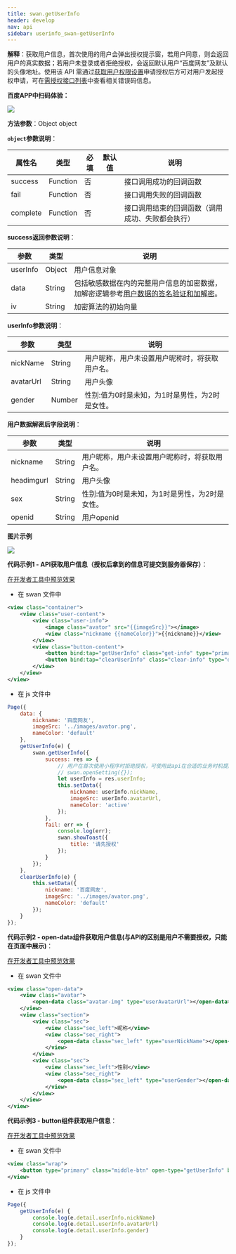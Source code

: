 ```yaml
---
title: swan.getUserInfo
header: develop
nav: api
sidebar: userinfo_swan-getUserInfo
---
```


 
**解释**：获取用户信息，首次使用的用户会弹出授权提示窗，若用户同意，则会返回用户的真实数据；若用户未登录或者拒绝授权，会返回默认用户“百度网友”及默认的头像地址。使用该 API 需通过[获取用户权限设置](https://smartprogram.baidu.com/docs/develop/api/open/authorize_set/)申请授权后方可对用户发起授权申请，可在[需授权接口列表](https://smartprogram.baidu.com/docs/develop/api/open/authorize_list/)中查看相关错误码信息。

**百度APP中扫码体验：**

<img src="https://b.bdstatic.com/miniapp/assets/images/doc_demo/getUserInfo.png"  class="demo-qrcode-image" />


**方法参数**：Object object

**`object`参数说明**：

|属性名 |类型  |必填 | 默认值 |说明|
|---- | ---- | ---- | ----|----|
|success |Function  |  否 || 接口调用成功的回调函数|
|fail  |  Function |   否 | |  接口调用失败的回调函数|
|complete |   Function |   否 || 接口调用结束的回调函数（调用成功、失败都会执行）|


**success返回参数说明**：

|参数  |类型|说明 |
|---- | ---- |---- |
|userInfo  | Object  |用户信息对象|
|data  | String  |包括敏感数据在内的完整用户信息的加密数据，加解密逻辑参考[用户数据的签名验证和加解密](https://smartprogram.baidu.com/docs/develop/api/open/log_userdata/)。|
|iv | String | 加密算法的初始向量|


**userInfo参数说明**：

|参数  |类型|说明 |
|---- | ---- |---- |
|nickName  | String  |用户昵称，用户未设置用户昵称时，将获取用户名。|
|avatarUrl  | String  |用户头像|
|gender | Number | 性别:值为0时是未知，为1时是男性，为2时是女性。|

**用户数据解密后字段说明**：

|参数  |类型|说明 |
|---- | ---- |---- |
|nickname  | String  |用户昵称，用户未设置用户昵称时，将获取用户名。|
|headimgurl  | String  |用户头像|
|sex | String | 性别:值为0时是未知，为1时是男性，为2时是女性。|
|openid | String | 用户openid|

**图片示例**

<div class="m-doc-custom-examples">
    <div class="m-doc-custom-examples-correct">
        <img src="https://b.bdstatic.com/miniapp/images/getUserInfo.gif">
    </div>
    <div class="m-doc-custom-examples-correct">
        <img src=" ">
    </div>
    <div class="m-doc-custom-examples-correct">
        <img src=" ">
    </div>     
</div>

**代码示例1 - API获取用户信息（授权后拿到的信息可提交到服务器保存）**：

<a href="swanide://fragment/3be63537f1edd6d143ee0333f16f346f1575201970930" title="在开发者工具中预览效果" target="_self">在开发者工具中预览效果</a>

* 在 swan 文件中

```xml
<view class="container">
    <view class="user-content">
        <view class="user-info">
            <image class="avator" src="{{imageSrc}}"></image>
            <view class="nickname {{nameColor}}">{{nickname}}</view>
        </view>
        <view class="button-content">
            <button bind:tap="getUserInfo" class="get-info" type="primary" hover-stop-propagation="true">获取用户信息</button>
            <button bind:tap="clearUserInfo" class="clear-info" type="default" hover-stop-propagation="true">清空</button>
        </view>
    </view>
</view>
```
* 在 js 文件中

```js
Page({
    data: {
        nickname: '百度网友',
        imageSrc: '../images/avator.png',
        nameColor: 'default'
    },
    getUserInfo(e) {
        swan.getUserInfo({
            success: res => {
                // 用户在首次使用小程序时拒绝授权，可使用此api在合适的业务时机提醒用户再次授权
                // swan.openSetting({});
                let userInfo = res.userInfo;
                this.setData({
                    nickname: userInfo.nickName,
                    imageSrc: userInfo.avatarUrl,
                    nameColor: 'active'
                });
            },
            fail: err => {
                console.log(err);
                swan.showToast({
                    title: '请先授权'
                });
            }
        });
    },
    clearUserInfo(e) {
        this.setData({
            nickname: '百度网友',
            imageSrc: '../images/avator.png',
            nameColor: 'default'
        });
    }
});
```

**代码示例2 - open-data组件获取用户信息(与API的区别是用户不需要授权，只能在页面中展示)**：

<a href="swanide://fragment/d84c7124420f7d8767bced690acec10c1575202052676" title="在开发者工具中预览效果" target="_self">在开发者工具中预览效果</a>

* 在 swan 文件中

```xml
<view class="open-data">
    <view class="avatar">
        <open-data class="avatar-img" type="userAvatarUrl"></open-data>
    </view>
    <view class="section">
        <view class="sec">
            <view class="sec_left">昵称</view>
            <view class="sec_right">
                <open-data class="sec_left" type="userNickName"></open-data>
            </view>
        </view>
        <view class="sec">
            <view class="sec_left">性别</view>
            <view class="sec_right">
                <open-data class="sec_left" type="userGender"></open-data>
            </view>
        </view>
    </view>
</view>
```

**代码示例3 - button组件获取用户信息**：

<a href="swanide://fragment/8f079b427dd985c2988f2a3b85da73431575205539816" title="在开发者工具中预览效果" target="_self">在开发者工具中预览效果</a>

* 在 swan 文件中

```xml
<view class="wrap">
    <button type="primary" class="middle-btn" open-type="getUserInfo" bindgetuserinfo="getUserInfo">获取用户信息按钮</button>
</view>
```

* 在 js 文件中

```js
Page({
    getUserInfo(e) {
        console.log(e.detail.userInfo.nickName)
        console.log(e.detail.userInfo.avatarUrl)
        console.log(e.detail.userInfo.gender)
    }
});
```
